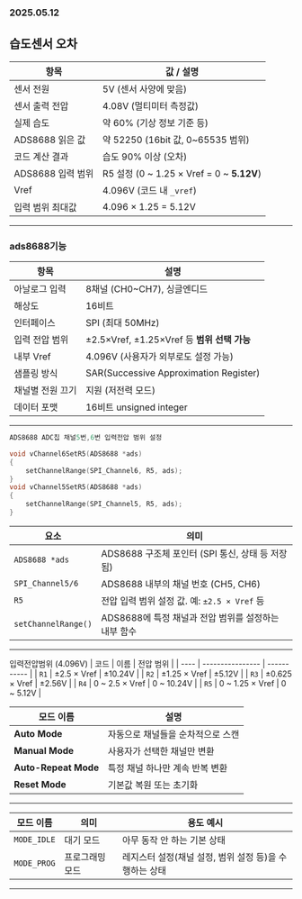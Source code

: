 ### 2025.05.12
## 습도센서 오차 
| 항목            | 값 / 설명                                    |
| ------------- | ----------------------------------------- |
| 센서 전원         | 5V (센서 사양에 맞음)                            |
| 센서 출력 전압      | 4.08V (멀티미터 측정값)                          |
| 실제 습도         | 약 60% (기상 정보 기준 등)                        |
| ADS8688 읽은 값  | 약 52250 (16bit 값, 0\~65535 범위)            |
| 코드 계산 결과      | 습도 90% 이상 (오차)                        |
| ADS8688 입력 범위 | R5 설정 (0 \~ 1.25 × Vref = 0 \~ **5.12V**) |
| Vref          | 4.096V (코드 내 `_vref`)                     |
| 입력 범위 최대값     | 4.096 × 1.25 = 5.12V                      |
***
### ads8688기능
| 항목        | 설명                                     |
| --------- | -------------------------------------- |
| 아날로그 입력   | 8채널 (CH0\~CH7), 싱글엔디드                  |
| 해상도       | 16비트                                   |
| 인터페이스     | SPI (최대 50MHz)                         |
| 입력 전압 범위  | ±2.5×Vref, ±1.25×Vref 등 **범위 선택 가능**   |
| 내부 Vref   | 4.096V (사용자가 외부로도 설정 가능)               |
| 샘플링 방식    | SAR(Successive Approximation Register) |
| 채널별 전원 끄기 | 지원 (저전력 모드)                            |
| 데이터 포맷    | 16비트 unsigned integer                  |
***
```c
ADS8688 ADC칩 채널5번,6번 입력전압 범위 설정 

void vChannel6SetR5(ADS8688 *ads)
{
	setChannelRange(SPI_Channel6, R5, ads);             
}
void vChannel5SetR5(ADS8688 *ads)
{
	setChannelRange(SPI_Channel5, R5, ads);
}
```
| 요소                  | 의미                                 |
| ------------------- | ---------------------------------- |
| `ADS8688 *ads`      | ADS8688 구조체 포인터 (SPI 통신, 상태 등 저장됨) |
| `SPI_Channel5/6`    | ADS8688 내부의 채널 번호 (CH5, CH6)       |
| `R5`                | 전압 입력 범위 설정 값. 예: `±2.5 × Vref` 등  |
| `setChannelRange()` | ADS8688에 특정 채널과 전압 범위를 설정하는 내부 함수  |
***
입력전압범위 (4.096V)
| 코드   | 이름               | 전압 범위       |
| ---- | ---------------- | ----------- |
| `R1` | ±2.5 × Vref      | ±10.24V     |
| `R2` | ±1.25 × Vref     | ±5.12V      |
| `R3` | ±0.625 × Vref    | ±2.56V      |
| `R4` | 0 \~ 2.5 × Vref  | 0 \~ 10.24V |
| `R5` | 0 \~ 1.25 × Vref | 0 \~ 5.12V  |

| 모드 이름                | 설명                 |
| -------------------- | ------------------ |
| **Auto Mode**        | 자동으로 채널들을 순차적으로 스캔 |
| **Manual Mode**      | 사용자가 선택한 채널만 변환    |
| **Auto-Repeat Mode** | 특정 채널 하나만 계속 반복 변환 |
| **Reset Mode**       | 기본값 복원 또는 초기화      |
***

| 모드 이름       | 의미       | 용도 예시                            |
| ----------- | -------- | -------------------------------- |
| `MODE_IDLE` | 대기 모드    | 아무 동작 안 하는 기본 상태                 |
| `MODE_PROG` | 프로그래밍 모드 | 레지스터 설정(채널 설정, 범위 설정 등)을 수행하는 상태 |
***


